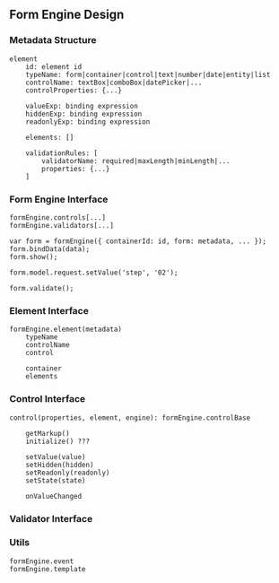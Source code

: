 ## Form Engine Design

### Metadata Structure

    element
        id: element id
        typeName: form|container|control|text|number|date|entity|list
        controlName: textBox|comboBox|datePicker|...
        controlProperties: {...}

        valueExp: binding expression
        hiddenExp: binding expression
        readonlyExp: binding expression
        
        elements: []

        validationRules: [
            validatorName: required|maxLength|minLength|...
            properties: {...}
        ]

### Form Engine Interface

    formEngine.controls[...]
    formEngine.validators[...]

    var form = formEngine({ containerId: id, form: metadata, ... });
    form.bindData(data);
    form.show();

    form.model.request.setValue('step', '02');

    form.validate();

### Element Interface

    formEngine.element(metadata)
        typeName
        controlName
        control
        
        container
        elements

### Control Interface

    control(properties, element, engine): formEngine.controlBase

        getMarkup()
        initialize() ???
        
        setValue(value)
        setHidden(hidden)
        setReadonly(readonly)
        setState(state)

        onValueChanged

### Validator Interface


### Utils

    formEngine.event
    formEngine.template
    
